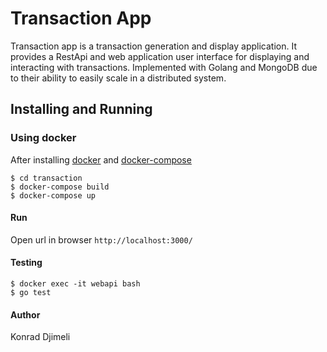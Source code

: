 # Transaction App
Transaction app is a transaction generation and display application. It provides a RestApi and web application user interface for displaying
and interacting with transactions. Implemented with Golang and MongoDB due to their ability to easily scale in a distributed system.

## Installing and Running

### Using docker
After installing [docker](https://docs.docker.com/install/) and [docker-compose](https://docs.docker.com/compose/install/)
```
$ cd transaction
$ docker-compose build
$ docker-compose up
```

#### Run
Open url in browser `http://localhost:3000/`

#### Testing
```
$ docker exec -it webapi bash
$ go test
```


#### Author
Konrad Djimeli



